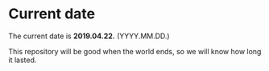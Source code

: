 # Current date

The current date is **2019.04.22.** (YYYY.MM.DD.)

This repository will be good when the world ends, so we will know how long it lasted.